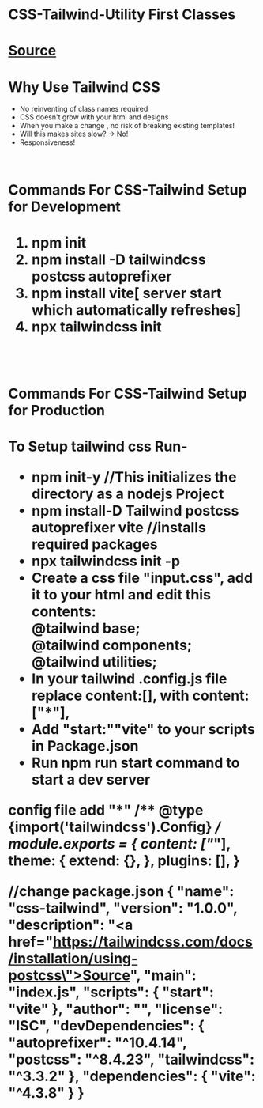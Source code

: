 <h1><b> CSS-Tailwind-Utility First Classes</b><h1>
<a href="https://tailwindcss.com/docs/installation/using-postcss">Source</a>
<h1>Why Use Tailwind CSS</h1>
<ul>
<li>No reinventing  of class names required</li>
<li>CSS doesn't  grow with your  html and designs</li>
<li>When you make a change ,  no risk of breaking  existing templates!</li>
<li>Will this makes sites slow? -> No!</li>
<li>Responsiveness!</li>
</ul>

<br>


<h1>Commands For CSS-Tailwind Setup for Development<h1>
<ol>
<li>
npm init</li>
<li>npm install -D tailwindcss postcss autoprefixer</li>
<li>npm install vite[ server start which automatically refreshes]</li>
<li>npx tailwindcss init
</li>
</ol>

<br>
<h1>Commands For CSS-Tailwind Setup for Production<h1>
<p> To Setup  tailwind css Run-</p>
<ul>
<li>npm init-y //This initializes the directory as  a nodejs  Project</li>
<li>npm install-D Tailwind  postcss autoprefixer vite //installs required packages</li>
<li>npx tailwindcss init -p</li>
<li>Create a css file "input.css", add it to your html  and edit this contents:<br>
      @tailwind base;<br>
      @tailwind components;<br>
      @tailwind utilities;<br>
      </li>
<li>In your tailwind .config.js file replace content:[], with content:["*"],</li>      
<li>Add "start:""vite" to your scripts in Package.json</li>      
<li>Run npm run start command to start a dev server</li>      
</ul>

config file add "*"
/** @type {import('tailwindcss').Config} */
module.exports = {
  content: ["*"],
  theme: {
    extend: {},
  },
  plugins: [],
}

//change package.json
{
  "name": "css-tailwind",
  "version": "1.0.0",
  "description": "<a href=\"https://tailwindcss.com/docs/installation/using-postcss\">Source</a>",
  "main": "index.js",
  "scripts": {
    "start": "vite"
  },
  "author": "",
  "license": "ISC",
  "devDependencies": {
    "autoprefixer": "^10.4.14",
    "postcss": "^8.4.23",
    "tailwindcss": "^3.3.2"
  },
  "dependencies": {
    "vite": "^4.3.8"
  }
}

